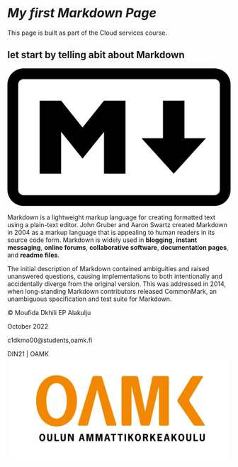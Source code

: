 # *My first Markdown Page*


This page is built as part of the Cloud services course.



## let start by telling abit about Markdown

![alt text](https://github.com/mufidaA/mufidaA.github.io/blob/20e3101a7bb8da2e603ec7880faa26f13085912e/media/Markdown-mark.svg.png "markdown Logo")

Markdown is a lightweight markup language for creating formatted text using a plain-text editor. John Gruber and Aaron Swartz created Markdown in 2004 as a markup language that is appealing to human readers in its source code form. Markdown is widely used in **blogging**, **instant messaging**, **online forums**, **collaborative software**, **documentation pages**, and **readme files**.

The initial description of Markdown contained ambiguities and raised unanswered questions, causing implementations to both intentionally and accidentally diverge from the original version. This was addressed in 2014, when long-standing Markdown contributors released CommonMark, an unambiguous specification and test suite for Markdown.



[^1]: The cloud service course page
  [* click here to see the The course page*](https://tl.oamk.fi/cloudservices).
  
[^2]: Wikipedia Markdown introduction
  [*here link to Wikipedia*](https://en.wikipedia.org/wiki/Markdown).

[^3]: Github Markdown documentation
  [*link to Markdown-Cheatsheet in GitHub*](https://github.com/adam-p/markdown-here/wiki/Markdown-Cheatsheet).

[^4]: Daringfireball Markdow documentation
  [*link to Markdown syntax guide on draingfireball*](https://daringfireball.net/projects/markdown/syntax#p).


© Moufida Dkhili EP Alakulju

October 2022

c1dkmo00@students,oamk.fi

DIN21 | OAMK
![alt text](https://github.com/mufidaA/mufidaA.github.io/blob/20e3101a7bb8da2e603ec7880faa26f13085912e/media/Toimistokayttoon_Suomeksi-06.png "OAMK Logo")